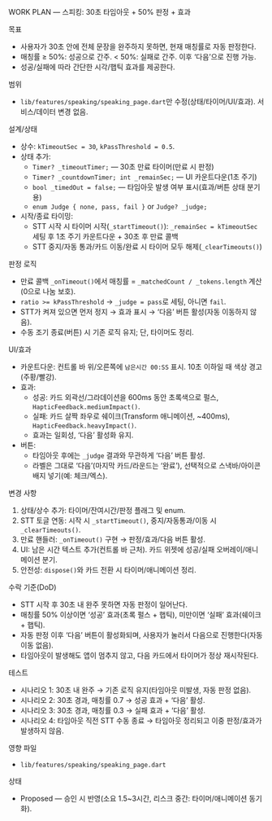 WORK PLAN — 스피킹: 30초 타임아웃 + 50% 판정 + 효과

목표
- 사용자가 30초 안에 전체 문장을 완주하지 못하면, 현재 매칭률로 자동 판정한다.
- 매칭률 ≥ 50%: 성공으로 간주. < 50%: 실패로 간주. 이후 ‘다음’으로 진행 가능.
- 성공/실패에 따라 간단한 시각/햅틱 효과를 제공한다.

범위
- `lib/features/speaking/speaking_page.dart`만 수정(상태/타이머/UI/효과). 서비스/데이터 변경 없음.

설계/상태
- 상수: `kTimeoutSec = 30`, `kPassThreshold = 0.5`.
- 상태 추가:
  - `Timer? _timeoutTimer;` — 30초 만료 타이머(만료 시 판정)
  - `Timer? _countdownTimer; int _remainSec;` — UI 카운트다운(1초 주기)
  - `bool _timedOut = false;` — 타임아웃 발생 여부 표시(효과/버튼 상태 분기용)
  - `enum Judge { none, pass, fail }` or `Judge? _judge;`
- 시작/종료 타이밍:
  - STT 시작 시 타이머 시작(`_startTimeout()`): `_remainSec = kTimeoutSec` 세팅 후 1초 주기 카운트다운 + 30초 후 만료 콜백
  - STT 중지/자동 통과/카드 이동/완료 시 타이머 모두 해제(`_clearTimeouts()`)

판정 로직
- 만료 콜백 `_onTimeout()`에서 매칭률 = `_matchedCount / _tokens.length` 계산(0으로 나눔 보호).
- `ratio >= kPassThreshold` → `_judge = pass`로 세팅, 아니면 `fail`.
- STT가 켜져 있으면 먼저 정지 → 효과 표시 → ‘다음’ 버튼 활성(자동 이동하지 않음).
- 수동 조기 종료(버튼) 시 기존 로직 유지; 단, 타이머도 정리.

UI/효과
- 카운트다운: 컨트롤 바 위/오른쪽에 `남은시간 00:SS` 표시. 10초 이하일 때 색상 경고(주황/빨강).
- 효과:
  - 성공: 카드 외곽선/그라데이션을 600ms 동안 초록색으로 펄스, `HapticFeedback.mediumImpact()`.
  - 실패: 카드 살짝 좌우로 쉐이크(Transform 애니메이션, ~400ms), `HapticFeedback.heavyImpact()`.
  - 효과는 일회성, ‘다음’ 활성화 유지.
- 버튼:
  - 타임아웃 후에는 `_judge` 결과와 무관하게 ‘다음’ 버튼 활성.
  - 라벨은 그대로 ‘다음’(마지막 카드/라운드는 ‘완료’), 선택적으로 스낵바/아이콘 배지 넣기(예: 체크/엑스).

변경 사항
1) 상태/상수 추가: 타이머/잔여시간/판정 플래그 및 enum.
2) STT 토글 연동: 시작 시 `_startTimeout()`, 중지/자동통과/이동 시 `_clearTimeouts()`.
3) 만료 핸들러: `_onTimeout()` 구현 → 판정/효과/다음 버튼 활성.
4) UI: 남은 시간 텍스트 추가(컨트롤 바 근처). 카드 위젯에 성공/실패 오버레이/애니메이션 분기.
5) 안전성: `dispose()`와 카드 전환 시 타이머/애니메이션 정리.

수락 기준(DoD)
- STT 시작 후 30초 내 완주 못하면 자동 판정이 일어난다.
- 매칭률 50% 이상이면 ‘성공’ 효과(초록 펄스 + 햅틱), 미만이면 ‘실패’ 효과(쉐이크 + 햅틱).
- 자동 판정 이후 ‘다음’ 버튼이 활성화되며, 사용자가 눌러서 다음으로 진행한다(자동 이동 없음).
- 타임아웃이 발생해도 앱이 멈추지 않고, 다음 카드에서 타이머가 정상 재시작된다.

테스트
- 시나리오 1: 30초 내 완주 → 기존 로직 유지(타임아웃 미발생, 자동 판정 없음).
- 시나리오 2: 30초 경과, 매칭률 0.7 → 성공 효과 + ‘다음’ 활성.
- 시나리오 3: 30초 경과, 매칭률 0.3 → 실패 효과 + ‘다음’ 활성.
- 시나리오 4: 타임아웃 직전 STT 수동 종료 → 타임아웃 정리되고 이중 판정/효과가 발생하지 않음.

영향 파일
- `lib/features/speaking/speaking_page.dart`

상태
- Proposed — 승인 시 반영(소요 1.5~3시간, 리스크 중간: 타이머/애니메이션 동기화).
